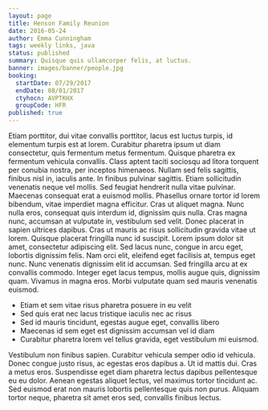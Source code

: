 ```yaml
---
layout: page
title: Henson Family Reunion
date: 2016-05-24
author: Emma Cunningham
tags: weekly links, java
status: published
summary: Quisque quis ullamcorper felis, at luctus.
banner: images/banner/people.jpg
booking:
  startDate: 07/29/2017
  endDate: 08/01/2017
  ctyhocn: AVPTKHX
  groupCode: HFR
published: true
---
```

Etiam porttitor, dui vitae convallis porttitor, lacus est luctus turpis, id elementum turpis est at lorem. Curabitur pharetra ipsum ut diam consectetur, quis fermentum metus fermentum. Quisque pharetra ex fermentum vehicula convallis. Class aptent taciti sociosqu ad litora torquent per conubia nostra, per inceptos himenaeos. Nullam sed felis sagittis, finibus nisl in, iaculis ante. In finibus pulvinar sagittis. Etiam sollicitudin venenatis neque vel mollis. Sed feugiat hendrerit nulla vitae pulvinar. Maecenas consequat erat a euismod mollis.
Phasellus ornare tortor id lorem bibendum, vitae imperdiet magna efficitur. Cras ut aliquet magna. Nunc nulla eros, consequat quis interdum id, dignissim quis nulla. Cras magna nunc, accumsan at vulputate in, vestibulum sed velit. Donec placerat in sapien ultrices dapibus. Cras ut mauris ac risus sollicitudin gravida vitae ut lorem. Quisque placerat fringilla nunc id suscipit. Lorem ipsum dolor sit amet, consectetur adipiscing elit. Sed lacus nunc, congue in arcu eget, lobortis dignissim felis. Nam orci elit, eleifend eget facilisis at, tempus eget nunc. Nunc venenatis dignissim elit id accumsan. Sed fringilla arcu at ex convallis commodo. Integer eget lacus tempus, mollis augue quis, dignissim quam. Vivamus in magna eros. Morbi vulputate quam sed mauris venenatis euismod.

* Etiam et sem vitae risus pharetra posuere in eu velit
* Sed quis erat nec lacus tristique iaculis nec ac risus
* Sed id mauris tincidunt, egestas augue eget, convallis libero
* Maecenas id sem eget est dignissim accumsan vel id diam
* Curabitur pharetra lorem vel tellus gravida, eget vestibulum mi euismod.

Vestibulum non finibus sapien. Curabitur vehicula semper odio id vehicula. Donec congue justo risus, ac egestas eros dapibus a. Ut id mattis dui. Cras a metus eros. Suspendisse eget diam pharetra lectus dapibus pellentesque eu eu dolor. Aenean egestas aliquet lectus, vel maximus tortor tincidunt ac. Sed euismod erat non mauris lobortis pellentesque quis non purus. Aliquam tortor neque, pharetra sit amet eros sed, convallis finibus lectus.
